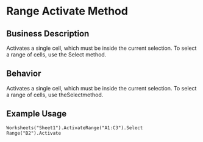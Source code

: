 # Range Activate Method

## Business Description
Activates a single cell, which must be inside the current selection. To select a range of cells, use the Select method.

## Behavior
Activates a single cell, which must be inside the current selection. To select a range of cells, use theSelectmethod.

## Example Usage
```vba
Worksheets("Sheet1").ActivateRange("A1:C3").Select 
Range("B2").Activate
```
